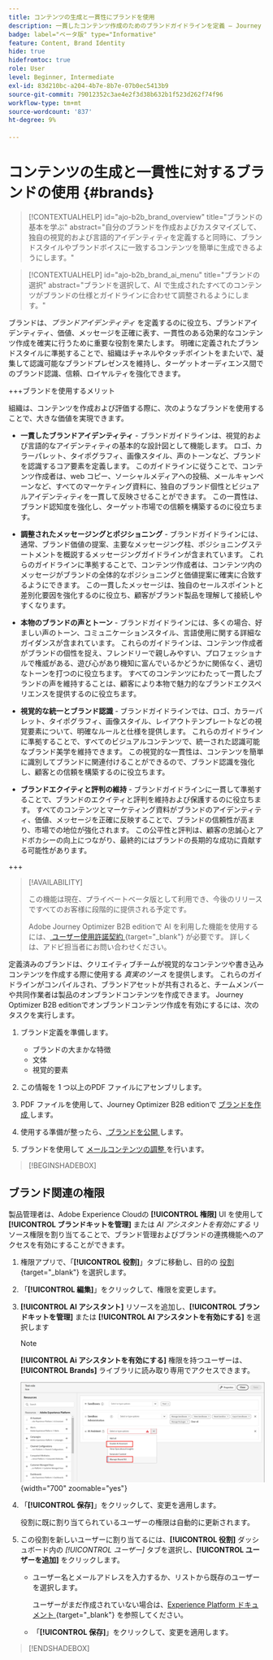 ```yaml
---
title: コンテンツの生成と一貫性にブランドを使用
description: 一貫したコンテンツ作成のためのブランドガイドラインを定義 – Journey Optimizer B2B editionで視覚的な ID、メッセージの整合性、信頼できる音声を維持します。
badge: label="ベータ版" type="Informative"
feature: Content, Brand Identity
hide: true
hidefromtoc: true
role: User
level: Beginner, Intermediate
exl-id: 83d210bc-a204-4b7e-8b7e-07b0ec5413b9
source-git-commit: 79012352c3ae4e2f3d38b632b1f523d262f74f96
workflow-type: tm+mt
source-wordcount: '837'
ht-degree: 9%

---
```


# コンテンツの生成と一貫性に対するブランドの使用 {#brands}

>[!CONTEXTUALHELP]
>id="ajo-b2b_brand_overview"
>title="ブランドの基本を学ぶ"
>abstract="自分のブランドを作成およびカスタマイズして、独自の視覚的および言語的アイデンティティを定義すると同時に、ブランドスタイルやブランドボイスに一致するコンテンツを簡単に生成できるようにします。"

>[!CONTEXTUALHELP]
>id="ajo-b2b_brand_ai_menu"
>title="ブランドの選択"
>abstract="ブランドを選択して、AI で生成されたすべてのコンテンツがブランドの仕様とガイドラインに合わせて調整されるようにします。"

ブランドは、_ブランドアイデンティティ_ を定義するのに役立ち、ブランドアイデンティティ、価値、メッセージを正確に表す、一貫性のある効果的なコンテンツ作成を確実に行うために重要な役割を果たします。 明確に定義されたブランドスタイルに準拠することで、組織はチャネルやタッチポイントをまたいで、凝集して認識可能なブランドプレゼンスを維持し、ターゲットオーディエンス間でのブランド認識、信頼、ロイヤルティを強化できます。

+++ブランドを使用するメリット

組織は、コンテンツを作成および評価する際に、次のようなブランドを使用することで、大きな価値を実現できます。

* **一貫したブランドアイデンティティ** - ブランドガイドラインは、視覚的および言語的なアイデンティティの基本的な設計図として機能します。 ロゴ、カラーパレット、タイポグラフィ、画像スタイル、声のトーンなど、ブランドを認識するコア要素を定義します。 このガイドラインに従うことで、コンテンツ作成者は、web コピー、ソーシャルメディアへの投稿、メールキャンペーンなど、すべてのマーケティング資料に、独自のブランド個性とビジュアルアイデンティティを一貫して反映させることができます。 この一貫性は、ブランド認知度を強化し、ターゲット市場での信頼を構築するのに役立ちます。

* **調整されたメッセージングとポジショニング** - ブランドガイドラインには、通常、ブランド価値の提案、主要なメッセージング柱、ポジショニングステートメントを概説するメッセージングガイドラインが含まれています。 これらのガイドラインに準拠することで、コンテンツ作成者は、コンテンツ内のメッセージがブランドの全体的なポジショニングと価値提案に確実に合致するようにできます。 この一貫したメッセージは、独自のセールスポイントと差別化要因を強化するのに役立ち、顧客がブランド製品を理解して接続しやすくなります。

* **本物のブランドの声とトーン** - ブランドガイドラインには、多くの場合、好ましい声のトーン、コミュニケーションスタイル、言語使用に関する詳細なガイダンスが含まれています。 これらのガイドラインは、コンテンツ作成者がブランドの個性を捉え、フレンドリーで親しみやすい、プロフェッショナルで権威がある、遊び心があり機知に富んでいるかどうかに関係なく、適切なトーンを打つのに役立ちます。 すべてのコンテンツにわたって一貫したブランドの声を維持することは、顧客により本物で魅力的なブランドエクスペリエンスを提供するのに役立ちます。

* **視覚的な統一とブランド認識** - ブランドガイドラインでは、ロゴ、カラーパレット、タイポグラフィ、画像スタイル、レイアウトテンプレートなどの視覚要素について、明確なルールと仕様を提供します。 これらのガイドラインに準拠することで、すべてのビジュアルコンテンツで、統一された認識可能なブランド美学を維持できます。 この視覚的な一貫性は、コンテンツを簡単に識別してブランドに関連付けることができるので、ブランド認識を強化し、顧客との信頼を構築するのに役立ちます。

* **ブランドエクイティと評判の維持** - ブランドガイドラインに一貫して準拠することで、ブランドのエクイティと評判を維持および保護するのに役立ちます。 すべてのコンテンツとマーケティング資料がブランドのアイデンティティ、価値、メッセージを正確に反映することで、ブランドの信頼性が高まり、市場での地位が強化されます。 この公平性と評判は、顧客の忠誠心とアドボカシーの向上につながり、最終的にはブランドの長期的な成功に貢献する可能性があります。

+++

>[!AVAILABILITY]
>
>この機能は現在、プライベートベータ版として利用でき、今後のリリースですべてのお客様に段階的に提供される予定です。
>
>Adobe Journey Optimizer B2B editionで AI を利用した機能を使用するには、[ ユーザー使用許諾契約 ](https://www.adobe.com/legal/licenses-terms/adobe-dx-gen-ai-user-guidelines.html){target="_blank"} が必要です。 詳しくは、アドビ担当者にお問い合わせください。

定義済みのブランドは、クリエイティブチームが視覚的なコンテンツや書き込みコンテンツを作成する際に使用する _真実のソース_ を提供します。 これらのガイドラインがコンパイルされ、ブランドアセットが共有されると、チームメンバーや共同作業者は製品のオンブランドコンテンツを作成できます。 Journey Optimizer B2B editionでオンブランドコンテンツ作成を有効にするには、次のタスクを実行します。

1. ブランド定義を準備します。

   * ブランドの大まかな特徴
   * 文体
   * 視覚的要素

1. この情報を 1 つ以上のPDF ファイルにアセンブリします。

1. PDF ファイルを使用して、Journey Optimizer B2B editionで [ ブランドを作成 ](./brands-manage-create.md#create-and-define-a-brand) します。

1. 使用する準備が整ったら、[ ブランドを公開 ](./brands-manage-create.md#publish-the-brand) します。

1. ブランドを使用して [ メールコンテンツの調整 ](./brand-alignment.md) を行います。
<!-- 
1. Use the brand to generate content. -->

>[!BEGINSHADEBOX]

## ブランド関連の権限

製品管理者は、Adobe Experience Cloudの **[!UICONTROL 権限]** UI を使用して **[!UICONTROL ブランドキットを管理]** または _AI アシスタントを有効にする_ リソース権限を割り当てることで、ブランド管理およびブランドの連携機能へのアクセスを有効にすることができます。

1. 権限アプリで、「**[!UICONTROL 役割]**」タブに移動し、目的の [ 役割 ](https://experienceleague.adobe.com/ja/docs/experience-platform/access-control/abac/permissions-ui/roles){target="_blank"} を選択します。

1. 「**[!UICONTROL 編集]**」をクリックして、権限を変更します。

1. **[!UICONTROL AI アシスタント]** リソースを追加し、**[!UICONTROL ブランドキットを管理]** または **[!UICONTROL AI アシスタントを有効にする]** を選択します

   >[!NOTE]
   >
   >**[!UICONTROL Ai アシスタントを有効にする]** 権限を持つユーザーは、**[!UICONTROL Brands]** ライブラリに読み取り専用でアクセスできます。

   ![ ブランドアクセスのための AI アシスタント権限を追加 ](./assets/brands-aep-permissions.png){width="700" zoomable="yes"}

1. 「**[!UICONTROL 保存]**」をクリックして、変更を適用します。

   役割に既に割り当てられているユーザーの権限は自動的に更新されます。

1. この役割を新しいユーザーに割り当てるには、**[!UICONTROL 役割]** ダッシュボード内の _[!UICONTROL ユーザー]_ タブを選択し、**[!UICONTROL ユーザーを追加]** をクリックします。

   * ユーザー名とメールアドレスを入力するか、リストから既存のユーザーを選択します。

     ユーザーがまだ作成されていない場合は、[Experience Platform ドキュメント ](https://experienceleague.adobe.com/ja/docs/experience-platform/access-control/abac/permissions-ui/users){target="_blank"} を参照してください。

   * 「**[!UICONTROL 保存]**」をクリックして、変更を適用します。

>[!ENDSHADEBOX]
